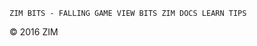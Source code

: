 
	ZIM BITS - FALLING GAME VIEW BITS ZIM DOCS LEARN TIPS
<!doctype html>
<html>
<head>
<meta charset="utf-8" />
<title>ZIM BITS - Falling, Dodging and Catching Game</title>

<!-- Welcome to ZIM at https://zimjs.com - Code Creativity!              	        -->
<!-- ZIM runs on the HTML Canvas powered by JavaScript and CreateJS https://createjs.com -->
<!-- Founded by Inventor Dan Zen - http://danzen.com - Canadian New Media Award Winner 	-->
<!-- ZIM is free to use. You can donate to help improve ZIM at http://zimjs.com/donate 	-->

<script src="https://zimjs.org/cdn/1.3.4/createjs.js"></script>
<script src="https://zimjs.org/cdn/01/zim_min.js"></script>
<!-- use zimjs.com/distill for minified individual functions! -->

<script src="https://zimjs.com/bits/footer10.js"></script><!-- you will not need this -->

<script>

// SCALING OPTIONS
// scaling can have values as follows with full being the default
// FIT	sets canvas and stage to dimensions and scales to fit inside window size
// FILL	sets canvas and stage to dimensions and scales to fit outside window size
// FULL	sets stage to window size with no scaling
// "tagID"	add canvas to HTML tag of ID - set to dimensions if provided - no scaling

const scaling = FIT; // this will resize to fit inside the screen dimensions
const width = 1000;
const height = 800;
const color = dark; // or any HTML color such as "violet" or "#333333"
const outerColor = light;
const assets = ["bomb.png", "coin.png", "bang.png", "wow.png", "robber.png"];
const path = "assets/";


new Frame(scaling, width, height, color, outerColor, ready, assets, path);
function ready() {
	
	// given F (Frame), S (Stage), W (width), H (height)
	
	// ZIM BITS - Falling, Dodging and Catching Game  (2020)

	// To make things fall we can animate objects from the top to the bottom
	// This can be done with code in a Ticker or just using ZIM animate()

	// often we want to make multiple copies fall
	// we use ZIM interval with a random range input to make falling random

	// to animate multiple objects it is best to add the objects to a Container
	// then we can loop through the objects in the container and move each one

	// we often have something that is catching or avoiding the falling objects
	// for instance, a person - then we might want the person to follow the mouse
	// or perhaps keyboard or drag in some cases
	// we can do this manually or use a ZIM MotionController

	// we will probably want to check if the person catches or hits the objects
	// in a Ticker we do a hitTest to see if the object has hit the person
	// depending on how many objects and their shapes
	// we choose from the variety of zim hitTests
	// the fastest hitTest is hitTestBounds as it calculates rectangle intersection
	// others may bog if there are too many as they use graphical hitTests

	// EXTRA
	// we might want to keep score if we are collecting things
	// and perhaps make the person lose points or die if they get hit
	// we may want to have multiple types of things falling worth different points
	// in that case, as we make the object we assign the points as a property of the object
	// and then when we check the hit test, we can access the points
	// we would want to add sounds, perhaps levels with different speeds, etc.

	// STEPS
	// 1. create a backing that can be used as a mask (or just go full screen)
	// 2. create a container for the game (or just use the stage)
	// 3. create a person to dodge and catch items and position at the bottom
	// 4. move the player with a MotionController
	// 5. optionally start the game when the user moves their mouse or swipes
	// 6. add an interval to create and animate objects to drop
	// 7. add a Ticker to test for hits
	// 8. we can make little animations, etc. when things are hit


	// STEPS
	// 1. create a backing that can be used as a mask (or just go full screen)
	const backing = new Rectangle(W-80, H-250, grey)
		.center()
		.mov(0,-20);

	// 2. create a container for the game (or just use the stage)
	const game = new Container(backing.width, backing.height)
		.loc(backing)
		.setMask(backing);

	// 3. create a person to dodge and catch items and position at the bottom
	const robber = new Pic("robber.png")
		.centerReg()
		.pos(0,0,CENTER,BOTTOM,game);

	// 4. move the player with a MotionController
	new MotionController({
		target:robber,
		type:"mousemove", // default
		speed:20, // default
		damp:.1, // default
		axis:"horizontal",
		boundary:new Boundary(robber.width/2,backing.y + backing.height, backing.width-robber.width, 0),
		container:game
	});

	// 5. optionally start the game when the user moves their mouse or swipes
	S.on("stagemousemove", startGame, null, true); // only once
	function startGame() {

		// 6. create and animate objects to drop
		dropBombs();
		dropCoins();

		// 7. add a Ticker to run an animation function
		Ticker.add(test);
	}

	// 6. create and animate objects to drop
	// BOMBS
	const bombs = new Container().addTo(game);
	function dropBombs() {
		interval([.2, 1.2], function() {
			const bomb = new Pic("bomb.png")
				.centerReg()
				.loc(rand(0, game.width), 50, bombs)
				.animate({
					props:{y:backing.height-20},
					time:2,
					ease:"linear",
					call:function (target) {
						explode(target);
						remove(target);
					}
				});
			const explosion = new Pic("bang.png").centerReg({add:false}); // do not add
			bomb.explosion = explosion;
		});
	}

	// 6. create and animate objects to drop
	// COINS
	const coins = new Container().addTo(game);
	function dropCoins() {
		interval([.5, 1.5], function() {
			const coin = new Pic("coin.png")
				.centerReg()
				.loc(rand(0, game.width), -30, coins)
				.animate({
					props:{y:H},
					time:3,
					ease:"linear",
					call:remove
				});
			const wow = asset("wow.png").clone().centerReg({add:false}); // do not add
			coin.wow = wow;
		});
	}


	// 7. add a Ticker to run an animation function
	function test() {
		bombs.loop(function(bomb) {
			if (robber.hitTestBounds(bomb)) {
				explode(bomb);
			}
		}, true); // true loops backwards as we are removing children
		coins.loop(function(coin) {
			if (robber.hitTestBounds(coin)) {
				grab(coin);
				// get points etc.
			}
		}, true); // true loops backwards as we are removing children
	}

	// 8. we can make little animations, etc. when things are hit
	function explode(bomb) {
		const explosion = bomb.explosion;
		if (explosion) {
			explosion
				.loc(bomb)
				.animate({alpha:0}, .1, null, remove, null, .1); // last param is wait
		}
		remove(bomb);
	}

	// 8. we can make little animations, etc. when things are hit
	function grab(coin) {
		coin.wow
			.addTo(game)
			.loc(robber)
			.mov(0,-130)
			.animate({alpha:0}, .1, null, remove, null, .1); // last param is wait;
		remove(coin);
	}

	function remove(obj) {
		obj.removeFrom();
		obj = null;
	}


	const title = "Falling Items to Catch or Avoid";
	new Label(title, 30, null, "#666")
		.pos(40, 40);

	const docItems = "Frame,Container,Rectangle,Label,hitTestBounds,move,MotionController,animate,loop,pos,mov,reg,addTo,removeFrom,center,setMask,loop,interval,zog,Ticker";
	makeFooter(S, W, H, null, docItems); // ZIM BITS footer - you will not need this

} // end of ready

</script>

<meta name="viewport" content="width=device-width, user-scalable=no" />

</head>

<body>
<!-- canvas with id="myCanvas" is made by zim Frame -->
</body>
</html>
© 2016 ZIM
